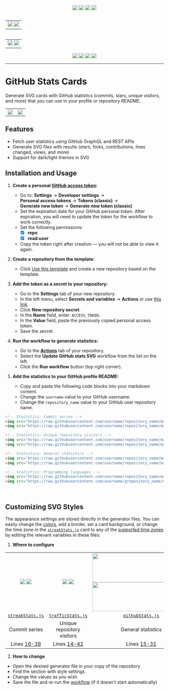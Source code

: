 <p align="center">
<img src="https://github.com/volkov-lev/test/blob/main/qq1.svg#gh-light-mode-only"/>
<img src="https://github.com/volkov-lev/test/blob/main/qq1.svg#gh-dark-mode-only"/>
<img src="https://github.com/volkov-lev/test/blob/main/svg/github_stats.svg#gh-light-mode-only"/>
<img src="https://github.com/volkov-lev/test/blob/main/svg/github_stats.svg#gh-dark-mode-only"/>
</p>



<table border="0" align="left">
	<td>
		<img src="https://github.com/volkov-lev/test/blob/main/svg/streak_stats.svg#gh-dark-mode-only"/>
		<img src="https://github.com/volkov-lev/test/blob/main/svg/streak_stats.svg#gh-light-mode-only"/>
	</td>
</table>

<table border="0" align="right">
	<td>
                <img src="https://github.com/volkov-lev/test/blob/main/svg/traffic_stats.svg#gh-dark-mode-only"/>
		<img src="https://github.com/volkov-lev/test/blob/main/svg/traffic_stats.svg#gh-light-mode-only"/>
	</td>
</table>


<p align="center">
<img src="https://github.com/volkov-lev/test/blob/main/svg/language_stats.svg#gh-dark-mode-only">
<img src="https://github.com/volkov-lev/test/blob/main/svg/github_stats.svg#gh-dark-mode-only"/>
<img src="https://github.com/volkov-lev/test/blob/main/svg/language_stats.svg#gh-light-mode-only">
<img src="https://github.com/volkov-lev/test/blob/main/svg/github_stats.svg#gh-light-mode-only"/>
</p>













 ------------

# GitHub Stats Cards

Generate SVG cards with GitHub statistics (commits, stars, unique visitors, and more) that you can use in your profile or repository README.

<table border="0" align="center">
    <td>
	    <img src="https://raw.githubusercontent.com/levvolkov/github-stats-svg/main/svg/streak_stats.svg"/>
	</td>
	<td>
		<img src="https://raw.githubusercontent.com/levvolkov/github-stats-svg/main/svg/traffic_stats.svg"/>
	</td>
</table>

## Features

- Fetch user statistics using GitHub GraphQL and REST APIs
- Generate SVG files with results (stars, forks, contributions, lines changed, views, and more)
- Support for dark/light themes in SVG

## Installation and Usage

1. **Create a personal [GitHub access token](https://docs.github.com/en/authentication/keeping-your-account-and-data-secure/managing-your-personal-access-tokens):**
   - Go to: **Settings** → **Developer settings** → <br> **Personal access tokens** → **Tokens (classic)** → <br> **Generate new token** → **Generate new token (classic)**
   - Set the expiration date for your GitHub personal token. After expiration, you will need to update the token for the workflow to work correctly.
   - Set the following permissions:
     - [x] **repo**
     - [x] **read:user**
   - Copy the token right after creation — you will not be able to view it again.

3. **Create a repository from the template:**
   - Click [Use this template](https://github.com/levvolkov/github-stats-svg/generate) and create a new repository based on the template.

4. **Add the token as a secret to your repository:**
   - Go to the **Settings** tab of your new repository.
   - In the left menu, select **Secrets and variables** → **Actions** or use [this link](../../settings/secrets/actions).
   - Click **New repository secret**.
   - In the **Name** field, enter: `ACCESS_TOKEN`.
   - In the **Value** field, paste the previously copied personal access token.
   - Save the secret.

5. **Run the workflow to generate statistics:**
   - Go to the **[Actions](../../actions/workflows/update-stats.yml)** tab of your repository.
   - Select the **Update GitHub stats SVG** workflow from the list on the left.
   - Click the **Run workflow** button (top right corner).

6. **Add the statistics to your GitHub profile README:**
   - Copy and paste the following code blocks into your markdown content.
   - Change the `username` value to your GitHub username.
   - Change the `repository_name` value to your GitHub user repository name.

 ```md
 <!-- Statistics: Commit series -->
 <img src="https://raw.githubusercontent.com/username/repository_name/main/svg/streak_stats.svg#gh-dark-mode-only"/>
 <img src="https://raw.githubusercontent.com/username/repository_name/main/svg/streak_stats.svg#gh-light-mode-only"/>
 ```
 ```md
 <!-- Statistics: Unique repository visitors -->
 <img src="https://raw.githubusercontent.com/username/repository_name/main/svg/traffic_stats.svg#gh-dark-mode-only"/>
 <img src="https://raw.githubusercontent.com/username/repository_name/main/svg/traffic_stats.svg#gh-light-mode-only"/>
 ```
 ```md
 <!-- Statistics: General statistics -->
 <img src="https://raw.githubusercontent.com/username/repository_name/main/svg/github_stats.svg#gh-dark-mode-only"/>
 <img src="https://raw.githubusercontent.com/username/repository_name/main/svg/github_stats.svg#gh-light-mode-only"/>
 ```
 ```md
 <!-- Statistics: Programming languages -->
 <img src="https://raw.githubusercontent.com/username/repository_name/main/svg/language_stats.svg#gh-dark-mode-only"/>
 <img src="https://raw.githubusercontent.com/username/grepository_name/main/svg/language_stats.svg#gh-light-mode-only"/>
 ```

<br>

## Customizing SVG Styles

The appearance settings are stored directly in the generator files. You can easily change the [colors](https://colorscheme.ru/html-colors.html), add a border, set a card background, or change the time zone in the [`streakStats.js`](generate-cards/streakStats.js#L272) card to any of the [supported time zones](https://en.wikipedia.org/wiki/List_of_tz_database_time_zones) by editing the relevant variables in these files:

1. **Where to configure**

<table>
	<tr align="center">
		<td> 
			<img src="https://raw.githubusercontent.com/levvolkov/github-stats-svg/main/svg/streak_stats.svg#gh-dark-mode-only"/> 
			<img src="https://raw.githubusercontent.com/levvolkov/github-stats-svg/main/svg/streak_stats.svg#gh-light-mode-only"/> 
		</td> 
		<td> 
			<img src="https://raw.githubusercontent.com/levvolkov/github-stats-svg/main/svg/traffic_stats.svg#gh-dark-mode-only"/> 
			<img src="https://raw.githubusercontent.com/levvolkov/github-stats-svg/main/svg/traffic_stats.svg#gh-light-mode-only"/> 
		</td> 
		<td> 
			<img width="310px" height="92px" src="https://raw.githubusercontent.com/levvolkov/github-stats-svg/main/svg/github_stats.svg#gh-dark-mode-only"/> 
			<img width="310px" height="92px" src="https://raw.githubusercontent.com/levvolkov/github-stats-svg/main/svg/github_stats.svg#gh-light-mode-only"/> 
		</td> 
		<td> 
			<img width="160px" height="92px" src="https://raw.githubusercontent.com/levvolkov/github-stats-svg/main/svg/language_stats.svg#gh-dark-mode-only"/> 
			<img width="160px" height="92px" src="https://raw.githubusercontent.com/levvolkov/github-stats-svg/main/svg/language_stats.svg#gh-light-mode-only"/> 
		</td> 
	</tr> 
	<tr align="center"> 
		<td><code><a href="generate-cards/streakStats.js">streakStats.js</a></code></td> 
		<td><code><a href="generate-cards/trafficStats.js">trafficStats.js</a></code></td> 
		<td><code><a href="generate-cards/githubStats.js">githubStats.js</a></code></td> 
		<td><code><a href="generate-cards/languageStats.js">languageStats.js</a></code></td> 
	</tr> 
	<tr align="center"> 
		<td>Commit series</td> 
		<td>Unique repository visitors</td> 
		<td>General statistics</td> 
		<td>Programming languages</td> 
	</tr> 
	<tr align="center"> 
		<td>Lines <a href="generate-cards/streakStats.js#L16-L39">16-39</a></td> 
		<td>Lines <a href="generate-cards/trafficStats.js#L14-L42">14-42</a></td> 
		<td>Lines <a href="generate-cards/githubStats.js#L15-L31">15-31</a></td> 
		<td>Lines <a href="generate-cards/languageStats.js#L17-L37">17-37</a></td> 
	</tr> 
</table>

2. **How to change**
- Open the desired generator file in your copy of the repository
- Find the section with style settings
- Change the values as you wish
- Save the file and re-run the [workflow](../../actions/workflows/update-stats.yml) (if it doesn't start automatically)
